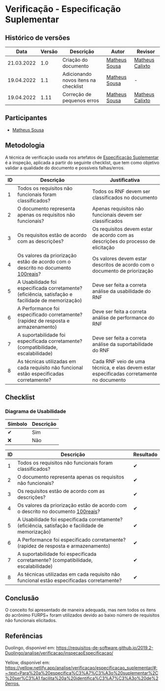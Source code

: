 # Verificação - Especificação Suplementar

## Histórico de versões
| Data       | Versão | Descrição            | Autor                                          | Revisor                                          |
| ---------- | ------ | -------------------- | ---------------------------------------------- | ------------------------------------------------ |
| 21.03.2022 | 1.0    | Criação do documento | [Matheus Sousa](https://github.com/gatotabaco) | [Matheus Calixto](https://github.com/matheuscvp) |
| 19.04.2022 | 1.1    | Adicionando novos itens na checklist | [Matheus Sousa](https://github.com/gatotabaco) | - |
| 19.04.2022 | 1.11    | Correção de pequenos erros | [Matheus Sousa](https://github.com/gatotabaco) | [Matheus Calixto](https://github.com/matheuscvp) |

## Participantes

- [Matheus Sousa](https://github.com/gatotabaco)

## Metodologia

A técnica de verificação usada nos artefatos de [Especificação Suplementar](/2021.2-AntennaPod/docs/modelagem/especificacaoSuplementar/) 
é a inspeção, aplicada a partir do seguinte checklist, que tem como objetivo validar
a qualidade do documento e possíveis falhas/erros. 

| ID  | Descrição                                               | Justificativa                                                                   |
| --- | ------------------------------------------------------- | ------------------------------------------------------------------------------- |
| 1   | Todos os requisitos não funcionais foram classificados? | Todos os RNF devem ser classificados no documento                               |
| 2   | O documento representa apenas os requisitos não funcionais? | Apenas requisitos não funcionais devem ser classificados                    |
| 3   | Os requisitos estão de acordo com as descrições?        | Os requisitos devem estar de acordo com as descrições do processo de elicitação |
| 4   | Os valores da priorização estão de acordo com o descrito no documento [100reais](/2021.2-AntennaPod/docs/elicitacao/100reais.md/)?| Os valores devem estar descritos de acordo com o documento de priorização |
| 5   | A Usabilidade foi especificada corretamente? (eficiência, satisfação e facilidade de memorização)        | Deve ser feita a correta análise da usabilidade do RNF                       |
| 6   | A Performance foi especificado corretamente? (rapidez de resposta e armazenamento)        | Deve ser feita a correta análise de performance do RNF                           |
| 7   | A suportabilidade foi especificada corretamente? (compatibilidade, escalabilidade)        | Deve ser feita a correta análise da suportabilidade do RNF                      |
| 8   | As técnicas utilizadas em cada requisito não funcional estão especificadas corretamente?  | Cada RNF veio de uma técnica, e elas devem estar especificadas corretamente no documento                      |


## Checklist

### Diagrama de Usabilidade

| Símbolo | Descrição |
| ------- | --------- |
| ✔      | Sim       |
| ❌      | Não       |

| ID  | Descrição                                                          | Resultado |
| --- | ------------------------------------------------------------------ | --------- |
| 1   | Todos os requisitos não funcionais foram classificados?            | ✔        |
| 2   | O documento representa apenas os requisitos não funcionais?        | ✔        |
| 3   | Os requisitos estão de acordo com as descrições?                   | ✔        |                                                                        
| 4   | Os valores da priorização estão de acordo com o descrito no documento [100reais](/2021.2-AntennaPod/docs/elicitacao/100reais.md/)?          | ✔        |
| 5   | A Usabilidade foi especificada corretamente? (eficiência, satisfação e facilidade de memorização) | ✔        |
| 6   | A Performance foi especificado corretamente? (rapidez de resposta e armazenamento)                | ✔        |
| 7   | A suportabilidade foi especificada corretamente? (compatibilidade, escalabilidade)                | ✔        |
| 8   | As técnicas utilizadas em cada requisito não funcional estão especificadas corretamente?          | ✔        |

## Conclusão

O conceito foi apresentado de maneira adequada, mas 
nem todos os itens do acrônimo FURPS+ foram utilizados devido ao baixo número de requisitos não funcionais elicitados.

## Referências

Duolingo, disponível em: <https://requisitos-de-software.github.io/2019.2-Duolingo/analise/verificacao/inspecaoEspecificacao/>

Yellow, disponível em: <https://yellow.netlify.app/analise/verificacao/especificacao_suplementar/#:~:text=Para%20a%20especifica%C3%A7%C3%A3o%20suplementar%2C%20ser%C3%A1,facilita%20a%20identifica%C3%A7%C3%A3o%20de%20erros.>

